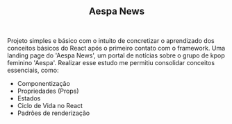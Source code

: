 <div align="center">
<h2>Aespa News<h2>
<img  alt="" src="./public/aespanews.gif">
</div>

<div>
<p>Projeto simples e básico com o intuito de concretizar o aprendizado dos conceitos básicos do React após o primeiro contato com o framework. Uma landing page do 'Aespa News', um portal de notícias sobre o grupo de kpop feminino 'Aespa'. Realizar esse estudo me permitiu consolidar conceitos essenciais, como:</p>
</div>

<ul>
<li> Componentização</li>
<li> Propriedades (Props)</li>
<li> Estados </li>
<li> Ciclo de Vida no React </li>
<li> Padrões de renderização </li>
</ul>